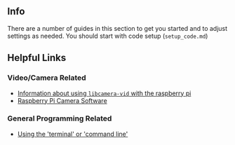 ## Info
There are a number of guides in this section to get you started and to adjust settings as needed. You should start with code setup (`setup_code.md`)

## Helpful Links
### Video/Camera Related
- [Information about using `libcamera-vid` with the raspberry pi](https://www.raspberrypi.com/news/raspberry-pi-camera-module-more-on-video-capture/)
- [Raspberry Pi Camera Software](https://www.raspberrypi.com/documentation/computers/camera_software.html)

### General Programming Related
- [Using the 'terminal' or 'command line'](https://www.freecodecamp.org/news/command-line-for-beginners/)
